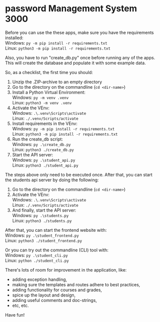 # password Management System 3000

Before you can use the these apps, make sure you have the requirements installed:  
Windows: `py -m pip install -r requirements.txt`  
Linux: `python3 -m pip install -r requirements.txt`

Also, you have to run "create_db.py" once before running any of the apps.
This will create the database and populate it with some example data.

So, as a checklist, the first time you should:
1. Unzip the .ZIP-archive to an empty directory
2. Go to the directory on the commandline (`cd <dir-name>`)
3. Install a Python Virtual Environment:  
   Windows: `py -m venv .venv`  
   Linux: `python3 -m venv .venv`
4. Activate the VEnv:  
   Windows: `.\.venv\Scripts\activate`  
   Linux: `./.venv/Scripts/activate`
5. Install requirements in the VEnv:  
   Windows: `py -m pip install -r requirements.txt`  
   Linux: `python3 -m pip install -r requirements.txt`
6. Run the create_db script:  
   Windows: `py .\create_db.py`  
   Linux: `python3 ./create_db.py`
7. Start the API server:  
   Windows: `py .\student_api.py`  
   Linux: `python3 ./student_api.py`
   
The steps above only need to be executed once.
After that, you can start the students api server by doing the following:

1. Go to the directory on the commandline (`cd <dir-name>`)
2. Activate the VEnv:  
   Windows: `.\.venv\Scripts\activate`  
   Linux: `./.venv/Scripts/activate`
3. And finally, start the API server:  
   Windows: `py .\students.py`  
   Linux: `python3 ./students.py`

After that, you can start the frontend website with:  
Windows: `py .\student_frontend.py`  
Linux: `python3 ./student_frontend.py`

Or you can try out the commandline (CLI) tool with:  
Windows: `py .\student_cli.py`  
Linux: `python ./student_cli.py`

There's lots of room for improvement in the application, like:
- adding exception handling,
- making sure the templates and routes adhere to best practices,
- adding functionality for courses and grades,
- spice up the layout and design,
- adding useful comments and doc-strings,
- etc, etc.

Have fun!
